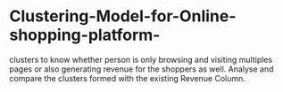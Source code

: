 # Clustering-Model-for-Online-shopping-platform-
 clusters to know whether person is only browsing and visiting multiples pages or also generating revenue for the shoppers as well.  Analyse and compare the clusters formed with the existing Revenue Column.

